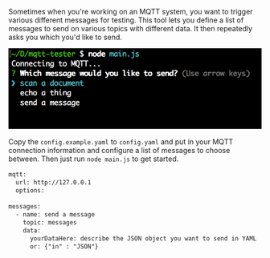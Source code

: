 Sometimes when you're working on an MQTT system, you want to trigger various different messages for testing. This tool lets you define a list of messages to send on various topics with different data. It then repeatedly asks you which you'd like to send.

![running in a terminal](README.png)

Copy the `config.example.yaml` to `config.yaml` and put in your MQTT connection information and configure a list of messages to choose between. Then just run `node main.js` to get started.

```
mqtt:
  url: http://127.0.0.1
  options:

messages:
  - name: send a message
    topic: messages
    data:
      yourDataHere: describe the JSON object you want to send in YAML
      or: {"in" : "JSON"}
```
